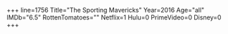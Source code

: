 +++
line=1756
Title="The Sporting Mavericks"
Year=2016
Age="all"
IMDb="6.5"
RottenTomatoes=""
Netflix=1
Hulu=0
PrimeVideo=0
Disney=0
+++

